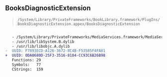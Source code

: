 ## BooksDiagnosticExtension

> `/System/Library/PrivateFrameworks/BookLibrary.framework/PlugIns/BooksDiagnosticExtension.appex/BooksDiagnosticExtension`

```diff

   - /System/Library/PrivateFrameworks/MediaServices.framework/MediaServices
   - /usr/lib/libSystem.B.dylib
   - /usr/lib/libobjc.A.dylib
-  UUID: F7893ECD-A126-3672-8C4B-F53585F4FA81
+  UUID: 0DA0680D-25F3-3516-8104-CC93C6B26B98
   Functions: 29
   Symbols:   77
   CStrings:  159

```
